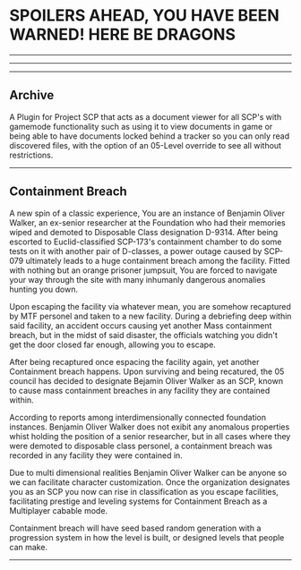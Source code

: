 # SPOILERS AHEAD, YOU HAVE BEEN WARNED! HERE BE DRAGONS

---

---

---

## Archive

A Plugin for Project SCP that acts as a document viewer for all SCP's with gamemode functionality such as using it to view documents in game or being able to have documents locked behind a tracker so you can only read discovered files, with the option of an 05-Level override to see all without restrictions.

---

## Containment Breach

A new spin of a classic experience, You are an instance of Benjamin Oliver Walker, an ex-senior researcher at the Foundation who had their memories wiped and demoted to Disposable Class designation D-9314. After being escorted to Euclid-classified SCP-173's containment chamber to do some tests on it with another pair of D-classes, a power outage caused by SCP-079 ultimately leads to a huge containment breach among the facility. Fitted with nothing but an orange prisoner jumpsuit, You are forced to navigate your way through the site with many inhumanly dangerous anomalies hunting you down.

Upon escaping the facility via whatever mean, you are somehow recaptured by MTF personel and taken to a new facility. During a debriefing deep within said facility, an accident occurs causing yet another Mass containment breach, but in the midst of said disaster, the officials watching you didn't get the door closed far enough, allowing you to escape.

After being recaptured once espacing the facility again, yet another Containment breach happens. Upon surviving and being recatured, the 05 council has decided to designate Bejamin Oliver Walker as an SCP, known to cause mass containment breaches in any facility they are contained within.

According to reports among interdimensionally connected foundation instances. Benjamin Oliver Walker does not exibit any anomalous properties whist holding the position of a senior researcher, but in all cases where they were demoted to disposable class personel, a containment breach was recorded in any facility they were contained in.

Due to multi dimensional realities Benjamin Oliver Walker can be anyone so we can facilitate character customization. Once the organization designates you as an SCP you now can rise in classification as you escape facilities, facilitating prestige and leveling systems for Containment Breach as a Multiplayer cabable mode.

Containment breach will have seed based random generation with a progression system in how the level is built, or designed levels that people can make.

---
